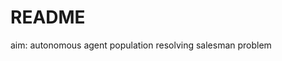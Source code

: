 README
=========================================

aim: autonomous agent population resolving salesman problem
